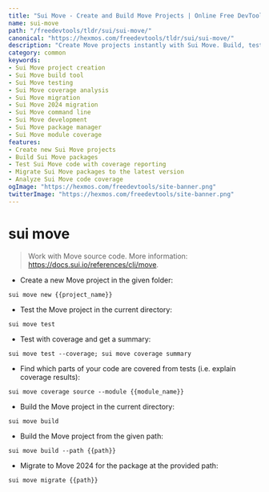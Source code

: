 ```yaml
---
title: "Sui Move - Create and Build Move Projects | Online Free DevTools by Hexmos"
name: sui-move
path: "/freedevtools/tldr/sui/sui-move/"
canonical: "https://hexmos.com/freedevtools/tldr/sui/sui-move/"
description: "Create Move projects instantly with Sui Move. Build, test, migrate and manage your Sui Move projects using the CLI. Free online tool, no registration required."
category: common
keywords:
- Sui Move project creation
- Sui Move build tool
- Sui Move testing
- Sui Move coverage analysis
- Sui Move migration
- Sui Move 2024 migration
- Sui Move command line
- Sui Move development
- Sui Move package manager
- Sui Move module coverage
features:
- Create new Sui Move projects
- Build Sui Move packages
- Test Sui Move code with coverage reporting
- Migrate Sui Move packages to the latest version
- Analyze Sui Move code coverage
ogImage: "https://hexmos.com/freedevtools/site-banner.png"
twitterImage: "https://hexmos.com/freedevtools/site-banner.png"
---
```


# sui move

> Work with Move source code.
> More information: <https://docs.sui.io/references/cli/move>.

- Create a new Move project in the given folder:

`sui move new {{project_name}}`

- Test the Move project in the current directory:

`sui move test`

- Test with coverage and get a summary:

`sui move test --coverage; sui move coverage summary`

- Find which parts of your code are covered from tests (i.e. explain coverage results):

`sui move coverage source --module {{module_name}}`

- Build the Move project in the current directory:

`sui move build`

- Build the Move project from the given path:

`sui move build --path {{path}}`

- Migrate to Move 2024 for the package at the provided path:

`sui move migrate {{path}}`
